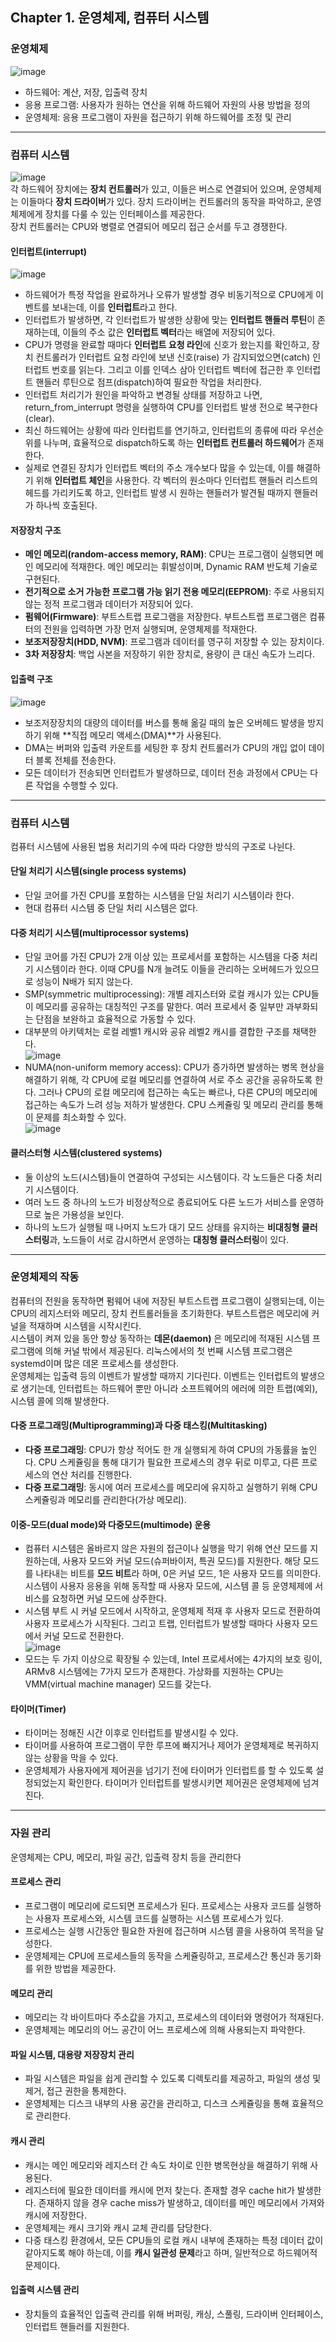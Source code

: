## Chapter 1. 운영체제, 컴퓨터 시스템

### 운영체제
![image](https://user-images.githubusercontent.com/55453184/168225234-3df5738c-337d-4b19-a82f-01831bd24149.png)  
* 하드웨어: 계산, 저장, 입출력 장치
* 응용 프로그램: 사용자가 원하는 연산을 위해 하드웨어 자원의 사용 방법을 정의
* 운영체제: 응용 프로그램이 자원을 접근하기 위해 하드웨어를 조정 및 관리
- - -
### 컴퓨터 시스템
![image](https://user-images.githubusercontent.com/55453184/168234480-6640e7f0-a741-440c-82e1-6a8497d2b61a.png)  
각 하드웨어 장치에는 **장치 컨트롤러**가 있고, 이들은 버스로 연결되어 있으며, 운영체제는 이들마다 **장치 드라이버**가 있다. 장치 드라이버는 컨트롤러의 동작을 파악하고, 운영체제에게 장치를 다룰 수 있는 인터페이스를 제공한다.  
장치 컨트롤러는 CPU와 병렬로 연결되어 메모리 접근 순서를 두고 경쟁한다.

#### 인터럽트(interrupt)
![image](https://user-images.githubusercontent.com/55453184/168235361-3235554b-cd41-4aee-b117-cc919ed07b88.png)
* 하드웨어가 특정 작업을 완료하거나 오류가 발생할 경우 비동기적으로 CPU에게 이벤트를 보내는데, 이를 **인터럽트**라고 한다.
* 인터럽트가 발생하면, 각 인터럽트가 발생한 상황에 맞는 **인터럽트 핸들러 루틴**이 존재하는데, 이들의 주소 값은 **인터럽트 벡터**라는 배열에 저장되어 있다.
* CPU가 명령을 완료할 때마다 **인터럽트 요청 라인**에 신호가 왔는지를 확인하고, 장치 컨트롤러가 인터럽트 요청 라인에 보낸 신호(raise) 가 감지되었으면(catch) 인터럽트 번호를 읽는다. 그리고 이를 인덱스 삼아 인터럽트 벡터에 접근한 후 인터럽트 핸들러 루틴으로 점프(dispatch)하여 필요한 작업을 처리한다.
* 인터럽트 처리기가 원인을 파악하고 변경될 상태를 저장하고 나면, return_from_interrupt 명령을 실행하여 CPU를 인터럽트 발생 전으로 복구한다(clear).
* 최신 하드웨어는 상황에 따라 인터럽트를 연기하고, 인터럽트의 종류에 따라 우선순위를 나누며, 효율적으로 dispatch하도록 하는 **인터럽트 컨트롤러 하드웨어**가 존재한다.
* 실제로 연결된 장치가 인터럽트 벡터의 주소 개수보다 많을 수 있는데, 이를 해결하기 위해 **인터럽트 체인**을 사용한다. 각 벡터의 원소마다 인터럽트 핸들러 리스트의 헤드를 가리키도록 하고, 인터럽트 발생 시 원하는 핸들러가 발견될 때까지 핸들러가 하나씩 호출된다.

#### 저장장치 구조
* **메인 메모리(random-access memory, RAM)**: CPU는 프로그램이 실행되면 메인 메모리에 적재한다. 메인 메모리는 휘발성이며, Dynamic RAM 반도체 기술로 구현된다.
* **전기적으로 소거 가능한 프로그램 가능 읽기 전용 메모리(EEPROM)**: 주로 사용되지 않는 정적 프로그램과 데이터가 저장되어 있다.
* **펌웨어(Firmware)**: 부트스트랩 프로그램을 저장한다. 부트스트랩 프로그램은 컴퓨터의 전원을 입력하면 가장 먼저 실행되며, 운영체제를 적재한다.
* **보조저장장치(HDD, NVM)**: 프로그램과 데이터를 영구히 저장할 수 있는 장치이다.
* **3차 저장장치**: 백업 사본을 저장하기 위한 장치로, 용량이 큰 대신 속도가 느리다.

#### 입출력 구조
![image](https://user-images.githubusercontent.com/55453184/168235263-d2c460bd-f33f-49d3-99b3-31254dcf8627.png)
* 보조저장장치의 대량의 데이터를 버스를 통해 옮길 때의 높은 오버헤드 발생을 방지하기 위해 **직접 메모리 액세스(DMA)**가 사용된다.
* DMA는 버퍼와 입출력 카운트를 세팅한 후 장치 컨트롤러가 CPU의 개입 없이 데이터 블록 전체를 전송한다.
* 모든 데이터가 전송되면 인터럽트가 발생하므로, 데이터 전송 과정에서 CPU는 다른 작업을 수행할 수 있다.
- - -
### 컴퓨터 시스템
컴퓨터 시스템에 사용된 법용 처리기의 수에 따라 다양한 방식의 구조로 나뉜다.

#### 단일 처리기 시스템(single process systems)
* 단일 코어를 가진 CPU를 포함하는 시스템을 단일 처리기 시스템이라 한다.
* 현대 컴퓨터 시스템 중 단일 처리 시스템은 없다.

#### 다중 처리기 시스템(multiprocessor systems)
* 단일 코어를 가진 CPU가 2개 이상 있는 프로세서를 포함하는 시스템을 다중 처리기 시스템이라 한다. 이때 CPU를 N개 늘려도 이들을 관리하는 오버헤드가 있으므로 성능이 N배가 되지 않는다.
* SMP(symmetric multiprocessing): 개별 레지스터와 로컬 캐시가 있는 CPU들이 메모리를 공유하는 대칭적인 구조를 말한다. 여러 프로세서 중 일부만 과부화되는 단점을 보완하고 효율적으로 가동할 수 있다.
* 대부분의 아키텍처는 로컬 레벨1 캐시와 공유 레벨2 캐시를 결합한 구조를 채택한다.  
![image](https://user-images.githubusercontent.com/55453184/168240665-ddd4d363-4dd1-4198-ae0f-e9ecbbba70e1.png)
* NUMA(non-uniform memory access): CPU가 증가하면 발생하는 병목 현상을 해결하기 위해, 각 CPU에 로컬 메모리를 연결하여 서로 주소 공간을 공유하도록 한다. 그러나 CPU의 로컬 메모리에 접근하는 속도는 빠르나, 다른 CPU의 메모리에 접근하는 속도가 느려 성능 저하가 발생한다. CPU 스케쥴링 및 메모리 관리를 통해 이 문제를 최소화할 수 있다.  
![image](https://user-images.githubusercontent.com/55453184/168240728-41dede64-4a1b-42f9-9a9d-59dd0780cfa9.png)

#### 클러스터형 시스템(clustered systems)
* 둘 이상의 노드(시스템)들이 연결하여 구성되는 시스템이다. 각 노드들은 다중 처리기 시스템이다.
* 여러 노드 중 하나의 노드가 비정상적으로 종료되어도 다른 노드가 서비스를 운영하므로 높은 가용성을 보인다.
* 하나의 노드가 실행될 때 나머지 노드가 대기 모드 상태를 유지하는 **비대칭형 클러스터링**과, 노드들이 서로 감시하면서 운영하는 **대칭형 클러스터링**이 있다.
- - -
### 운영체제의 작동
컴퓨터의 전원을 동작하면 펌웨어 내에 저장된 부트스트랩 프로그램이 실행되는데, 이는 CPU의 레지스터와 메모리, 장치 컨트롤러들을 초기화한다. 부트스트랩은 메모리에 커널을 적재하며 시스템을 시작시킨다.  
시스템이 켜져 있을 동안 항상 동작하는 **데몬(daemon)** 은 메모리에 적재된 시스템 프로그램에 의해 커널 밖에서 제공된다. 리눅스에서의 첫 번째 시스템 프로그램은 systemd이며 많은 데몬 프로세스를 생성한다.  
운영체제는 입출력 등의 이벤트가 발생할 때까지 기다린다. 이벤트는 인터럽트의 발생으로 생기는데, 인터럽트는 하드웨어 뿐만 아니라 소프트웨어의 에러에 의한 트랩(예외), 시스템 콜에 의해 발생한다.

#### 다중 프로그래밍(Multiprogramming)과 다중 태스킹(Multitasking)
* **다중 프로그래밍**: CPU가 항상 적어도 한 개 실행되게 하여 CPU의 가동률을 높인다. CPU 스케쥴링을 통해 대기가 필요한 프로세스의 경우 뒤로 미루고, 다른 프로세스의 연산 처리를 진행한다.
* **다중 프로그래밍**: 동시에 여러 프로세스를 메모리에 유지하고 실행하기 위해 CPU 스케쥴링과 메모리를 관리한다(가상 메모리).

#### 이중-모드(dual mode)와 다중모드(multimode) 운용
* 컴퓨터 시스템은 올바르지 않은 자원의 접근이나 실행을 막기 위해 연산 모드를 지원하는데, 사용자 모드와 커널 모드(슈퍼바이저, 특권 모드)를 지원한다. 해당 모드를 나타내는 비트를 **모드 비트**라 하며, 0은 커널 모드, 1은 사용자 모드를 의미한다. 시스템이 사용자 응용을 위해 동작할 때 사용자 모드에, 시스템 콜 등 운영체제에 서비스를 요청하면 커널 모드에 상주한다.
* 시스템 부트 시 커널 모드에서 시작하고, 운영체제 적재 후 사용자 모드로 전환하여 사용자 프로세스가 시작된다. 그리고 트랩, 인터럽트가 발생할 때마다 사용자 모드에서 커널 모드로 전환한다.  
![image](https://user-images.githubusercontent.com/55453184/168251565-4a91cd72-b096-41e3-a713-9f7b22956f7e.png)
* 모드는 두 가지 이상으로 확장될 수 있는데, Intel 프로세서에는 4가지의 보호 링이, ARMv8 시스템에는 7가지 모드가 존재한다. 가상화를 지원하는 CPU는 VMM(virtual machine manager) 모드를 갖는다.

#### 타이머(Timer)
* 타이머는 정해진 시간 이후로 인터럽트를 발생시킬 수 있다.
* 타이머를 사용하여 프로그램이 무한 루프에 빠지거나 제어가 운영체제로 복귀하지 않는 상황을 막을 수 있다.
* 운영체제가 사용자에게 제어권을 넘기기 전에 타이머가 인터럽트를 할 수 있도록 설정되었는지 확인한다. 타이머가 인터럽트를 발생시키면 제어권은 운영체제에 넘겨진다.
- - -
### 자원 관리
운영체제는 CPU, 메모리, 파일 공간, 입출력 장치 등을 관리한다

#### 프로세스 관리
* 프로그램이 메모리에 로드되면 프로세스가 된다. 프로세스는 사용자 코드를 실행하는 사용자 프로세스와, 시스템 코드를 실행하는 시스템 프로세스가 있다.
* 프로세스는 실행 시간동안 필요한 자원에 접근하며 시스템 콜을 사용하여 목적을 달성한다.
* 운영체제는 CPU에 프로세스들의 동작을 스케쥴링하고, 프로세스간 통신과 동기화를 위한 방법을 제공한다.

#### 메모리 관리
* 메모리는 각 바이트마다 주소값을 가지고, 프로세스의 데이터와 명령어가 적재된다.
* 운영체제는 메모리의 어느 공간이 어느 프로세스에 의해 사용되는지 파악한다.

#### 파일 시스템, 대용량 저장장치 관리
* 파일 시스템은 파일을 쉽게 관리할 수 있도록 디렉토리를 제공하고, 파일의 생성 및 제거, 접근 권한을 통제한다.
* 운영체제는 디스크 내부의 사용 공간을 관리하고, 디스크 스케쥴링을 통해 효율적으로 관리한다.

#### 캐시 관리
* 캐시는 메인 메모리와 레지스터 간 속도 차이로 인한 병목현상을 해결하기 위해 사용된다.
* 레지스터에 필요한 데이터를 캐시에 먼저 찾는다. 존재할 경우 cache hit가 발생한다. 존재하지 않을 경우 cache miss가 발생하고, 데이터를 메인 메모리에서 가져와 캐시에 저장한다.
* 운영체제는 캐시 크기와 캐시 교체 관리를 담당한다.
* 다중 태스킹 환경에서, 모든 CPU들의 로컬 캐시 내부에 존재하는 특정 데이터 값이 같아지도록 해야 하는데, 이를 **캐시 일관성 문제**라고 하며, 일반적으로 하드웨어적 문제이다.

#### 입출력 시스템 관리
* 장치들의 효율적인 입출력 관리를 위해 버퍼링, 캐싱, 스풀링, 드라이버 인터페이스, 인터럽트 핸들러를 지원한다.
